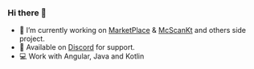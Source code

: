 ### Hi there 👋

- 🔭 I’m currently working on [MarketPlace](https://github.com/fhebuterne/MarketPlace) & [McScanKt](https://github.com/fhebuterne/McScanKt) and others side project.
- 💬 Available on [Discord](https://discord.gg/e2vYaPHsZt) for support.
- 💻 Work with Angular, Java and Kotlin
